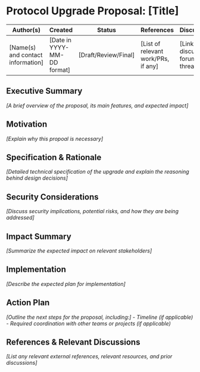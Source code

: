 # Protocol Upgrade Proposal: [Title]

| Author(s) | Created | Status | References | Discussions |
|-------------|-----------|---------|------|----------|
| [Name(s) and contact information] | [Date in YYYY-MM-DD format] | [Draft/Review/Final] | [List of relevant work/PRs, if any] | [Link to discussion forum or thread] |


## Executive Summary
*[A brief overview of the proposal, its main features, and expected impact]*

## Motivation
*[Explain why this propoal is necessary]*

## Specification & Rationale
*[Detailed technical specification of the upgrade and explain the reasoning behind design decisions]*

## Security Considerations
*[Discuss security implications, potential risks, and how they are being addressed]*

## Impact Summary
*[Summarize the expected impact on relevant stakeholders]*

## Implementation
*[Describe the expected plan for implementation]*

## Action Plan
*[Outline the next steps for the proposal, including:]*
*- Timeline (if applicable)*
*- Required coordination with other teams or projects (if applicable)*

## References & Relevant Discussions
*[List any relevant external references, relevant resources, and prior discussions]*

